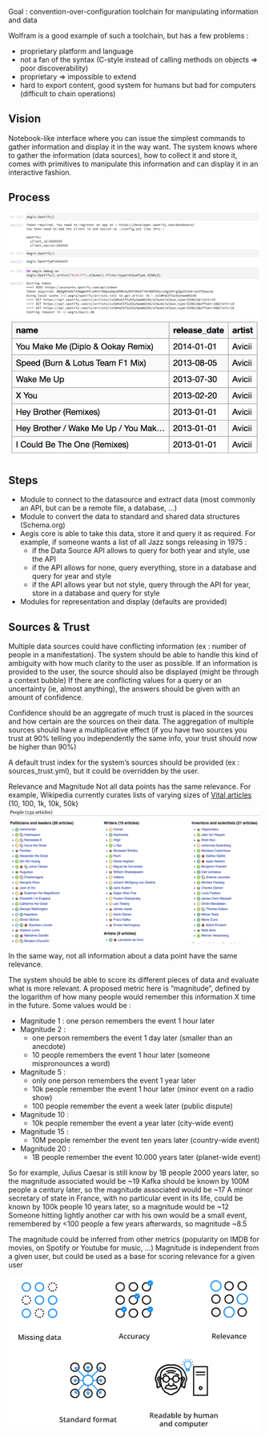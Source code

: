 Goal : convention-over-configuration toolchain for manipulating information and data

Wolfram is a good example of such a toolchain, but has a few problems :
- proprietary platform and language
- not a fan of the syntax (C-style instead of calling methods on objects => poor discoverability)
- proprietary => impossible to extend
- hard to export content, good system for humans but bad for computers (difficult to chain operations)

## Vision
Notebook-like interface where you can issue the simplest commands to gather information and display it in the way want.
The system knows where to gather the information (data sources), how to collect it and store it, comes with primitives to manipulate this information and can display it in an interactive fashion.

## Process
![foo](images/process1.png)
![foo](images/process2.png)


## Steps
- Module to connect to the datasource and extract data (most commonly an API, but can be a remote file, a database, …)
- Module to convert the data to standard and shared data structures (Schema.org)
- Aegis core is able to take this data, store it and query it as required. For example, if someone wants a list of all Jazz songs releasing in 1975 :
  - if the Data Source API allows to query for both year and style, use the API
  - if the API allows for none, query everything, store in a database and query for year and style
  - if the API allows year but not style, query through the API for year, store in a database and query for style
- Modules for representation and display (defaults are provided)


## Sources & Trust

Multiple data sources could have conflicting information (ex : number of people in a manifestation). The system should be able to handle this kind of ambiguity with how much clarity to the user as possible.
If an information is provided to the user, the source should also be displayed (might be through a context bubble)
If there are conflicting values for a query or an uncertainty (ie, almost anything), the answers should be given with an amount of confidence.

Confidence should be an aggregate of much trust is placed in the sources and how certain are the sources on their data.
The aggregation of multiple sources should have a multiplicative effect (if you have two sources you trust at 90% telling you independently the same info, your trust should now be higher than 90%)

A default trust index for the system’s sources should be provided (ex : sources_trust.yml), but it could be overridden by the user.

Relevance and Magnitude
Not all data points has the same relevance.
For example, Wikipedia currently curates lists of varying sizes of [Vital articles](https://en.wikipedia.org/wiki/Wikipedia:Vital_articles) (10, 100, 1k, 10k, 50k)
![Wikipedia Vital Articles](images/vital_articles.png)

In the same way, not all information about a data point have the same relevance.

The system should be able to score its different pieces of data and evaluate what is more relevant.
A proposed metric here is “magnitude”, defined by the logarithm of how many people would remember this information X time in the future.
Some values would be :
- Magnitude 1 : one person remembers the event 1 hour later
- Magnitude 2 :
  - one person remembers the event 1 day later (smaller than an anecdote)
  - 10 people remembers the event 1 hour later (someone mispronounces a word)
- Magnitude 5 :
  - only one person remembers the event 1 year later
  - 10k people remember the event 1 hour later (minor event on a radio show)
  - 100 people remember the event a week later (public dispute)
- Magnitude 10 :
  - 10k people remember the event a year later (city-wide event)
- Magnitude 15 :
  - 10M people remember the event ten years later (country-wide event)
- Magnitude 20 :
  - 1B people remember the event 10.000 years later (planet-wide event)

So for example, Julius Caesar is still know by 1B people 2000 years later, so the magnitude associated would be ~19
Kafka should be known by 100M people a century later, so the magnitude associated would be ~17
A minor secretary of state in France, with no particular event in its life, could be known by 100k people 10 years later, so a magnitude would be ~12
Someone hitting lightly another car with his own would be a small event, remembered by <100 people a few years afterwards, so magnitude ~8.5

The magnitude could be inferred from other metrics (popularity on IMDB for movies, on Spotify or Youtube for music, …)
Magnitude is independent from a given user, but could be used as a base for scoring relevance for a given user

![](images/data_handling.png)
